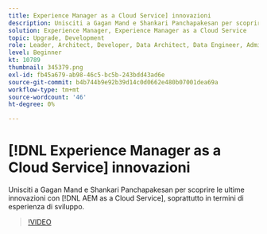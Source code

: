 ```yaml
---
title: Experience Manager as a Cloud Service] innovazioni
description: Unisciti a Gagan Mand e Shankari Panchapakesan per scoprire le ultime innovazioni con [!DNL AEM as a Cloud Service], soprattutto in termini di esperienza di sviluppo.
solution: Experience Manager, Experience Manager as a Cloud Service
topic: Upgrade, Development
role: Leader, Architect, Developer, Data Architect, Data Engineer, Admin, User
level: Beginner
kt: 10789
thumbnail: 345379.png
exl-id: fb45a679-ab98-46c5-bc5b-243bdd43ad6e
source-git-commit: b4b744b9e92b39d14c0d0662e480b07001dea69a
workflow-type: tm+mt
source-wordcount: '46'
ht-degree: 0%

---
```



# [!DNL Experience Manager as a Cloud Service] innovazioni

Unisciti a Gagan Mand e Shankari Panchapakesan per scoprire le ultime innovazioni con [!DNL AEM as a Cloud Service], soprattutto in termini di esperienza di sviluppo.

>[!VIDEO](https://video.tv.adobe.com/v/345379/?quality=12&learn=on)
